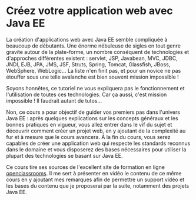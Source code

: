 # Créez votre application web avec Java EE

La création d'applications web avec Java EE semble compliquée à beaucoup de débutants. Une énorme nébuleuse de sigles en tout genre gravite autour de la plate-forme, un nombre conséquent de technologies et d'approches différentes existent : servlet, JSP, Javabean, MVC, JDBC, JNDI, EJB, JPA, JMS, JSF, Struts, Spring, Tomcat, Glassfish, JBoss, WebSphere, WebLogic... La liste n'en finit pas, et pour un novice ne pas étouffer sous une telle avalanche est bien souvent mission impossible !

Soyons honnêtes, ce tutoriel ne vous expliquera pas le fonctionnement et l'utilisation de toutes ces technologies. Car ça aussi, c'est mission impossible ! Il faudrait autant de tutos...

Non, ce cours a pour objectif de guider vos premiers pas dans l'univers Java EE : après quelques explications sur les concepts généraux et les bonnes pratiques en vigueur, vous allez entrer dans le vif du sujet et découvrir comment créer un projet web, en y ajoutant de la complexité au fur et à mesure que le cours avancera. À la fin du cours, vous serez capables de créer une application web qui respecte les standards reconnus dans le domaine et vous disposerez des bases nécessaires pour utiliser la plupart des technologies se basant sur Java EE.

Ce cours tire ses sources de l'excellent site de formation en ligne [openclassrooms](https://openclassrooms.com/fr/courses/626954-creez-votre-application-web-avec-java-ee). Il me sert à présenter en vidéo le contenu de ce même cours en y ajoutant mes remarques afin de permettre un support vidéo et les bases du contenu que je proposerai par la suite, notamment des projets Java EE.
